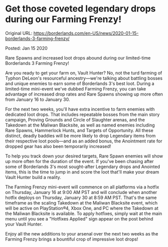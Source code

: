 Get those coveted legendary drops during our Farming Frenzy!
============================================================

Original URL: https://borderlands.com/en-US/news/2020-01-15-borderlands-3-farming-frenzy/

Posted: Jan 15 2020

Rare Spawns and increased loot drops abound during our limited-time Borderlands 3 Farming Frenzy!

Are you ready to get your farm on, Vault Hunter? No, not the turd farming of Typhon DeLeon's resourceful ancestry—we're talking about battling bosses and unique enemies to earn some of Borderlands 3's best loot. During a limited-time mini-event we've dubbed Farming Frenzy, you can take advantage of increased drop rates and Rare Spawns showing up more often from January 16 to January 30.

For the next two weeks, you'll have extra incentive to farm enemies with dedicated loot drops. That includes repeatable bosses from the main story campaign, Proving Grounds and Circle of Slaughter arenas, and the Takedown at the Maliwan Blacksite, as well as named enemies including Rare Spawns, Hammerlock Hunts, and Targets of Opportunity. All these distinct, deadly baddies will be more likely to drop Legendary items from their respective loot pools—and as an added bonus, the Anointment rate for dropped gear has also been temporarily increased!

To help you track down your desired targets, Rare Spawn enemies will show up more often for the duration of the event. If you've been chasing after some of Borderlands 3's most sought-after Legendary drops and Anointed items, this is the time to jump in and score the loot that'll make your dream Vault Hunter build a reality.

The Farming Frenzy mini-event will commence on all platforms via a hotfix on Thursday, January 16 at 9:00 AM PST and will conclude when another hotfix deploys on Thursday, January 30 at 8:59 AM PST. That's the same timeframe as the scaling Takedown at the Maliwan Blacksite event, which will be active on PlayStation®4, Xbox One, and PC where the Takedown at the Maliwan Blacksite is available. To apply hotfixes, simply wait at the main menu until you see a "Hotfixes Applied" sign appear on the post behind your Vault Hunter.

Enjoy all the new additions to your arsenal over the next two weeks as the Farming Frenzy brings a bountiful crop of impressive loot drops!

